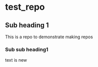 # test_repo

## Sub heading 1
This is a repo to demonstrate making repos

### Sub sub heading1
text is new

